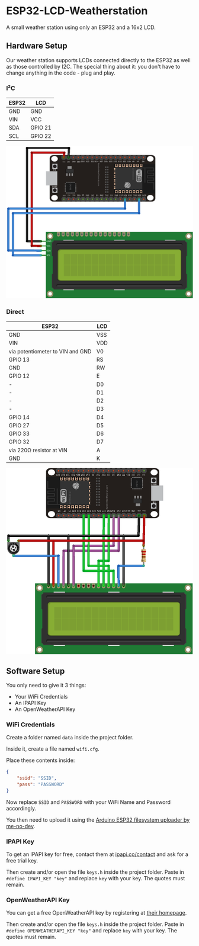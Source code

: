 # ESP32-LCD-Weatherstation

A small weather station using only an ESP32 and a 16x2 LCD.

## Hardware Setup

Our weather station supports LCDs connected directly to the ESP32 as well as those controlled by I2C. The special thing about it: you don't have to change anything in the code - plug and play.

### I²C

| ESP32 | LCD     |
|-------|---------|
| GND   | GND     |
| VIN   | VCC     |
| SDA   | GPIO 21 |
| SCL   | GPIO 22 |

![connection I²C](documentation/connection_I2C.png)

### Direct

| ESP32                            | LCD     |
|----------------------------------|---------|
| GND                              | VSS     |
| VIN                              | VDD     |
| via potentiometer to VIN and GND | V0      |
| GPIO 13                          | RS      |
| GND                              | RW      |
| GPIO 12                          | E       |
| -                                | D0      |
| -                                | D1      |
| -                                | D2      |
| -                                | D3      |
| GPIO 14                          | D4      |
| GPIO 27                          | D5      |
| GPIO 33                          | D6      |
| GPIO 32                          | D7      |
| via 220Ω resistor at VIN         | A       |
| GND                              | K       |

![connection direct](documentation/connection_direct.png)

## Software Setup

You only need to give it 3 things:

* Your WiFi Credentials
* An IPAPI Key
* An OpenWeatherAPI Key

### WiFi Credentials

Create a folder named `data` inside the project folder.

Inside it, create a file named `wifi.cfg`.

Place these contents inside:

```json
{
	"ssid": "SSID",
	"pass": "PASSWORD"
}
```

Now replace `SSID` and `PASSWORD` with your WiFi Name and Password accordingly.

You then need to upload it using the 
[Arduino ESP32 filesystem uploader by me-no-dev](https://github.com/me-no-dev/arduino-esp32fs-plugin).

### IPAPI Key

To get an IPAPI key for free, contact them at [ipapi.co/contact](https://ipapi.co/contact) and ask for a free trial key.

Then create and/or open the file `keys.h` inside the project folder.
Paste in `#define IPAPI_KEY "key"` and replace `key` with your key. 
The quotes must remain.

### OpenWeatherAPI Key

You can get a free OpenWeatherAPI key by registering at [their homepage](https://home.openweathermap.org/users/sign_up).

Then create and/or open the file `keys.h` inside the project folder.
Paste in `#define OPENWEATHERAPI_KEY "key"` and replace `key` with your key. 
The quotes must remain.